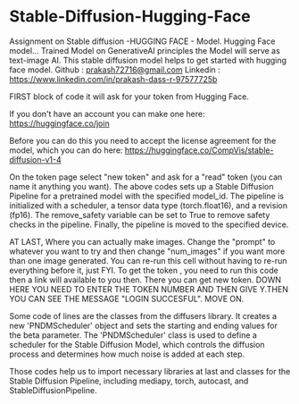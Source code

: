 # Stable-Diffusion-Hugging-Face
Assignment on Stable diffusion -HUGGING FACE - Model. 
Hugging Face model...
Trained Model on GenerativeAI principles the Model will serve as text-image AI. This stable diffusion model helps to get started with hugging face model.
Github : prakash72716@gmail.com
Linkedin : https://www.linkedin.com/in/prakash-dass-r-97577725b



FIRST block of code it will ask for your token from Hugging Face.

If you don't have an account you can make one here: https://huggingface.co/join

Before you can do this you need to accept the license agreement for the model, which you can do here: https://huggingface.co/CompVis/stable-diffusion-v1-4

On the token page select "new token" and ask for a "read" token (you can name it anything you want).
The above codes sets up a Stable Diffusion Pipeline for a pretrained model with the specified model_id. The pipeline is initialized with a scheduler, a tensor data type (torch.float16), and a revision (fp16). The remove_safety variable can be set to True to remove safety checks in the pipeline. Finally, the pipeline is moved to the specified device.

AT LAST, Where you can actually make images. Change the "prompt" to whatever you want to try and then change "num_images" if you want more than one image generated. You can re-run this cell without having to re-run everything before it, just FYI.
To get the token , you need to run this code then a link will available to you then. There you can get new token.
DOWN HERE YOU NEED TO ENTER THE TOKEN NUMBER AND THEN GIVE Y.THEN YOU CAN SEE THE MESSAGE "LOGIN SUCCESFUL". MOVE ON.

Some code of lines are the classes from the diffusers library. It creates a new 'PNDMScheduler' object and sets the starting and ending values for the beta parameter. The 'PNDMScheduler' class is used to define a scheduler for the Stable Diffusion Model, which controls the diffusion process and determines how much noise is added at each step.

Those codes help us to import necessary libraries at last and classes for the Stable Diffusion Pipeline, including mediapy, torch, autocast, and StableDiffusionPipeline.